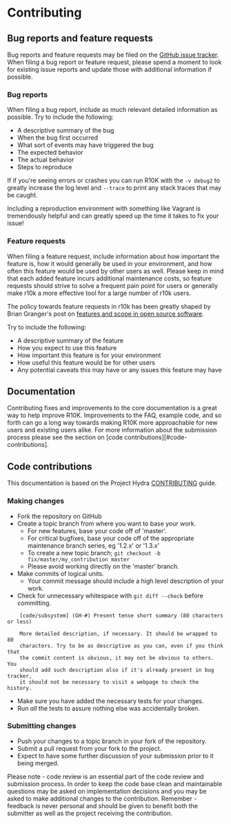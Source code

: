 Contributing
============

## Bug reports and feature requests

Bug reports and feature requests may be filed on the [GitHub issue
tracker][github-issue-tracker]. When filing a bug report or feature request,
please spend a moment to look for existing issue reports and update those with
additional information if possible.

[github-issue-tracker]: https://github.com/puppetlabs/r10k/issues

### Bug reports

When filing a bug report, include as much relevant detailed information as
possible. Try to include the following:

  * A descriptive summary of the bug
  * When the bug first occurred
  * What sort of events may have triggered the bug
  * The expected behavior
  * The actual behavior
  * Steps to reproduce

If if you're seeing errors or crashes you can run R10K with the `-v debug2` to
greatly increase the log level and `--trace` to print any stack traces that may
be caught.

Including a reproduction environment with something like Vagrant is tremendously
helpful and can greatly speed up the time it takes to fix your issue!

### Feature requests

When filing a feature request, include information about how important the
feature is, how it would generally be used in your environment, and how often
this feature would be used by other users as well. Please keep in mind that
each added feature incurs additional maintenance costs, so feature requests
should strive to solve a frequent pain point for users or generally make r10k a
more effective tool for a large number of r10k users.

The policy towards feature requests in r10k has been greatly shaped by Brian
Granger's post on [features and scope in open source software][features-and-scope].

Try to include the following:

  * A descriptive summary of the feature
  * How you expect to use this feature
  * How important this feature is for your environment
  * How useful this feature would be for other users
  * Any potential caveats this may have or any issues this feature may have

[features-and-scope]: http://brianegranger.com/?p=249 "Features and Scope in Open Source Software"

## Documentation

Contributing fixes and improvements to the core documentation is a great way to
help improve R10K. Improvements to the FAQ, example code, and so forth can go a
long way towards making R10K more approachable for new users and existing users
alike. For more information about the submission process please see the section
on [code contributions][#code-contributions].

## Code contributions

This documentation is based on the Project Hydra
[CONTRIBUTING](https://github.com/projecthydra/hydra-head/blob/master/CONTRIBUTING.md)
guide.

### Making changes

  * Fork the repository on GitHub
  * Create a topic branch from where you want to base your work.
    * For new features, base your code off of 'master'.
    * For critical bugfixes, base your code off of the appropriate maintenance
      branch series, eg '1.2.x' or '1.3.x'
    * To create a new topic branch; `git checkout -b fix/master/my_contribution master`
    * Please avoid working directly on the 'master' branch.
  * Make commits of logical units.
    * Your commit message should include a high level description of your work.
  * Check for unnecessary whitespace with `git diff --check` before committing.

```
    [code/subsystem] (GH-#) Present tense short summary (80 characters or less)

    More detailed description, if necessary. It should be wrapped to 80
    characters. Try to be as descriptive as you can, even if you think that
    the commit content is obvious, it may not be obvious to others. You
    should add such description also if it's already present in bug tracker,
    it should not be necessary to visit a webpage to check the history.
```

  * Make sure you have added the necessary tests for your changes.
  * Run _all_ the tests to assure nothing else was accidentally broken.

### Submitting changes

  * Push your changes to a topic branch in your fork of the repository.
  * Submit a pull request from your fork to the project.
  * Expect to have some further discussion of your submission prior to it being merged.

Please note - code review is an essential part of the code review and submission
process. In order to keep the code base clean and maintainable questions may be
asked on implementation decisions and you may be asked to make additional
changes to the contribution. Remember - feedback is never personal and should be
given to benefit both the submitter as well as the project receiving the
contribution.

